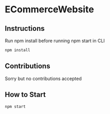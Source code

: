 # ECommerceWebsite

## Instructions
Run npm install before running npm start in CLI
```bash
npm install
```

## Contributions
Sorry but no contributions accepted

## How to Start
```bash
npm start
```
